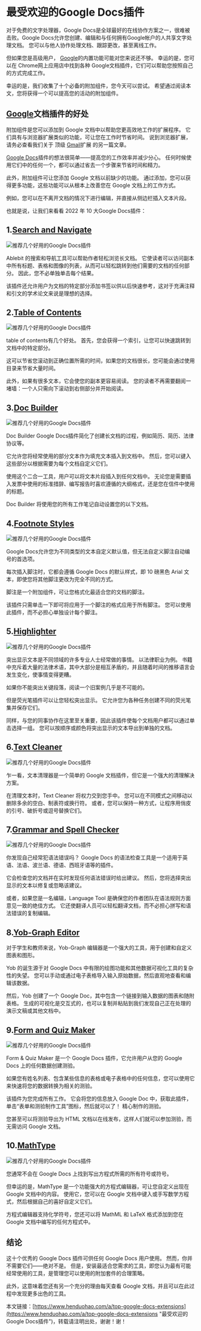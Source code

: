 # 最受欢迎的Google Docs插件
对于免费的文字处理器，Google Docs是全球最好的在线协作方案之一，很难被击败。Google Docs允许您创建、编辑和与任何拥有Google帐户的人共享文字处理文档。 您可以与他人协作处理文档、跟踪更改，甚至离线工作。

但如果您是高级用户， [Google](https://www.henduohao.com/tag/google "Google（中文譯名：谷歌）為Alphabet（字母控股）的子公司，业务范围涵盖互联网广告、互联网搜索、云计算等领域，全球最大的搜索引擎。")的内置功能可能对您来说还不够。 幸运的是，您可以在 Chrome网上应用店中找到各种 Google文档插件，它们可以帮助您按照自己的方式完成工作。

幸运的是，我们收集了十个必备的附加组件，您今天可以尝试。 希望通过阅读本文，您将获得一个可以提高您的活动的附加组件。

## [Google](https://www.henduohao.com/tag/google "Google（中文譯名：谷歌）為Alphabet（字母控股）的子公司，业务范围涵盖互联网广告、互联网搜索、云计算等领域，全球最大的搜索引擎。")文档插件的好处

附加组件是您可以添加到 Google 文档中以帮助您更高效地工作的扩展程序。 它们具有与浏览器扩展类似的功能，可让您在工作时节省时间。 说到浏览器扩展，请务必查看我们关于 顶级 [Gmail](https://www.henduohao.com/tag/gmail "Gmail是Google的免费网络邮件服务，也是世界上用户量最多的邮箱。")扩展 的另一篇文章。

[Google Docs](https://www.henduohao.com/tag/google-docs "Google Docs是一套在线办公软件，包括在线文档、表格和演示文稿。")插件的想法很简单——提高您的工作效率并减少分心。 任何时候使用它们中的任何一个，都可以通过省去一个步骤来节省时间和精力。

此外，附加组件可让您添加 Google 文档以前缺少的功能。 通过添加，您可以获得更多功能，这些功能可以从根本上改善您在 Google 文档上的工作方式。

例如，您可以在不离开文档的情况下进行编辑，并直接从侧边栏插入文本片段。

也就是说，让我们来看看 2022 年 10 大Google Docs插件：

## 1.[Search and Navigate](https://workspace.google.com/marketplace/app/search_navigate/702369391016)

![推荐几个好用的Google Docs插件](https://p3-juejin.byteimg.com/tos-cn-i-k3u1fbpfcp/038a60c07d444732be9357ec21436510~tplv-k3u1fbpfcp-zoom-1.image)

Ablebit 的搜索和导航工具可以帮助作者轻松浏览长文档。 它使读者可以访问副本中所有标题、表格和图像的列表，从而可以轻松跳转到他们需要的文档的任何部分。 因此，您不必单独单击每个结果。

该插件还允许用户为文档的特定部分添加书签以供以后快速参考，这对于充满注释和引文的学术论文来说是理想的选择。

## 2.[Table of Contents](https://workspace.google.com/marketplace/app/table_of_contents/975727178255)

![推荐几个好用的Google Docs插件](https://p3-juejin.byteimg.com/tos-cn-i-k3u1fbpfcp/a33708a5e2724f73bbf4c19c7a0658e2~tplv-k3u1fbpfcp-zoom-1.image)

table of contents有几个好处。 首先，您会获得一个索引，让您可以快速跳转到文档中的特定部分。

这可以节省您滚动到正确位置所需的时间，如果您的文档很长，您可能会通过使用目录来节省大量时间。

此外，如果有很多文本，它会使您的副本更容易阅读。 您的读者不再需要翻阅一堵墙：一个人只需向下滚动到右侧部分并开始阅读。

## 3.[Doc Builder](https://workspace.google.com/marketplace/app/doc_builder/86284954986)

![推荐几个好用的Google Docs插件](https://p3-juejin.byteimg.com/tos-cn-i-k3u1fbpfcp/3c8186e278474cb6bd8fe6baf28b37a7~tplv-k3u1fbpfcp-zoom-1.image)

Doc Builder Google Docs插件简化了创建长文档的过程，例如简历、简历、法律协议等。

它允许您将经常使用的部分文本作为填充文本插入到文档中。 然后，您可以键入这些部分以根据需要为每个文档自定义它们。

使用这个二合一工具，用户可以将文本片段插入到任何文档中。 无论您是需要插入发票中使用的标准措辞、编写报告时喜欢遵循的大纲格式，还是您在信件中使用的标题。

Doc Builder 将使用您的所有工作笔记自动设置您的以下文档。

## 4.[Footnote Styles](https://workspace.google.com/marketplace/app/footnote_style/800987029065)

![推荐几个好用的Google Docs插件](https://p3-juejin.byteimg.com/tos-cn-i-k3u1fbpfcp/f6a66e0a6934417ab5ebf650736010b6~tplv-k3u1fbpfcp-zoom-1.image)

Google Docs允许您为不同类型的文本自定义默认值，但无法自定义脚注自动编号的首选项。

每次插入脚注时，它都会遵循 Google Docs 的默认样式，即 10 磅黑色 Arial 文本，即使您将其他脚注更改为完全不同的方式。

脚注是一个附加组件，可让您格式化最适合您的文档的脚注。

该插件只需单击一下即可将应用于一个脚注的格式应用于所有脚注。 您可以使用此插件，而不必担心单独设计每个脚注。

## 5.[Highlighter](https://workspace.google.com/marketplace/app/highlight_tool/65634221687)

![推荐几个好用的Google Docs插件](https://p3-juejin.byteimg.com/tos-cn-i-k3u1fbpfcp/eb3dbe57e37f48b8bda8390ce9c46899~tplv-k3u1fbpfcp-zoom-1.image)

突出显示文本是不同领域的许多专业人士经常做的事情。 以法律职业为例。 书籍中充斥着大量的法律术语，其中大部分是相互矛盾的，并且随着时间的推移语言会发生变化，使事情变得更糟。

如果你不能突出关键段落，阅读一个旧案例几乎是不可能的。

但是荧光笔插件可以让您轻松突出显示。 它允许您为各种任务创建不同的荧光笔集并保存它们。

同样，与您的同事协作在这里至关重要，因此该插件使每个文档用户都可以通过单击选择一组。 您可以按顺序或颜色将突出显示的文本导出到单独的文档。

## 6.[Text Cleaner](https://workspace.google.com/marketplace/app/text_cleaner/103106847686)

![推荐几个好用的Google Docs插件](https://p3-juejin.byteimg.com/tos-cn-i-k3u1fbpfcp/647417d011334630b678607fa45bf042~tplv-k3u1fbpfcp-zoom-1.image)

乍一看，文本清理器是一个简单的 Google 文档插件，但它是一个强大的清理解决方案。

在清理文本时，Text Cleaner 将权力交到您手中。 您可以在不同模式之间移动以删除多余的空白、制表符或换行符。 或者，您可以保持一种方式，让程序用俏皮的引号、破折号或逗号替换它们。

## 7.[Grammar and Spell Checker](https://workspace.google.com/marketplace/app/grammar_and_spell_checker_languagetool/805250893316)

![推荐几个好用的Google Docs插件](https://p3-juejin.byteimg.com/tos-cn-i-k3u1fbpfcp/b433b9a7517f4bcf94d0d0c7d7e8eebd~tplv-k3u1fbpfcp-zoom-1.image)

你发现自己经常犯语法错误吗？ Google Docs 的语法检查工具是一个适用于英语、法语、波兰语、德语、西班牙语等的插件。

它会检查您的文档并在实时发现任何语法错误时给出建议。 然后，您将选择突出显示的文本以修复或忽略该建议。

或者，如果您是一名编辑，Language Tool 是确保您的作者团队在语法规则方面意见一致的绝佳方式。 它还使翻译人员可以轻松翻译文档，而不必担心拼写和语法错误的复制编辑。

## 8.[Yob-Graph Editor](https://www.sortd.com/favorite-apps/yob-graph-editor)

对于学生和教师来说，Yob-Graph 编辑器是一个强大的工具，用于创建和自定义图表和图形。

Yob 的诞生源于对 Google Docs 中有限的绘图功能和其他数据可视化工具的复杂性的失望。 您可以手动或通过电子表格导入输入原始数据，然后直观地查看和编辑该数据。

然后，Yob 创建了一个 Google Doc，其中包含一个链接到输入数据的图表和随附表格。 生成的可视化是交互式的，也可以复制并粘贴到我们发现自己正在处理的演示文稿或其他文档中。

## 9.[Form and Quiz Maker](https://gsuite.google.com/u/0/marketplace/app/formquiz_maker/204759760797)

![推荐几个好用的Google Docs插件](https://p3-juejin.byteimg.com/tos-cn-i-k3u1fbpfcp/2266fb4a7a47461992bc038d4a8e05b9~tplv-k3u1fbpfcp-zoom-1.image)

Form & Quiz Maker 是一个 Google Docs 插件，它允许用户从您的 Google Docs 上的任何数据创建测验。

如果您有姓名列表、包含某些信息的表格或电子表格中的任何信息，您可以使用它来快速将您的数据转换为相关的测验。

该插件为您完成所有工作。 它会将您的信息放入 Google Doc 中，获取此插件，单击“表单和测验制作工具”图标，然后就可以了！ 精心制作的测验。

您甚至可以将测验导出为 HTML 文档以在线发布，这样人们就可以参加测验，而无需访问 Google 文档。

## 10.[MathType](https://workspace.google.com/marketplace/app/mathtype/742924286153)

![推荐几个好用的Google Docs插件](https://p3-juejin.byteimg.com/tos-cn-i-k3u1fbpfcp/fcf0980ac1934c4bbbcdfbe88b1f447f~tplv-k3u1fbpfcp-zoom-1.image)

您通常不会在 Google Docs 上找到写出方程式所需的所有符号或符号。

但幸运的是，MathType 是一个功能强大的方程式编辑器，可让您自定义出现在 Google 文档中的内容。 使用它，您可以在 Google 文档中键入或手写数学方程式，然后根据自己的喜好自定义它们。

方程式编辑器支持化学符号，您还可以将 MathML 和 LaTeX 格式添加到您在 Google 文档中编写的任何方程式中。

## 结论

这十个优秀的 Google Docs 插件可供任何 Google Docs 用户使用。 然而，你并不需要它们——绝对不是。 但是，安装最适合您需求的工具，即您认为最有可能经常使用的工具，是管理您可以使用的附加套件的合理策略。

此外，这意味着您还有另一个充分的理由每天查看 Google 文档，并且可以在此过程中发现更多出色的工具。

本文链接：[https://www.henduohao.com/a/top-google-docs-extensions](https://www.henduohao.com/a/top-google-docs-extensions "最受欢迎的Google Docs插件")，转载请注明出处，谢谢！谢！